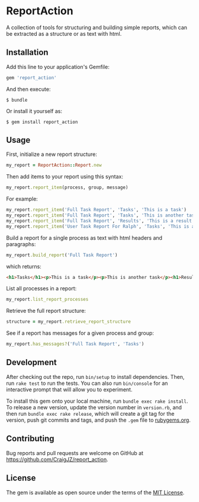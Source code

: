 # ReportAction

A collection of tools for structuring and building simple reports, which can be extracted as a structure or as text with html.

## Installation

Add this line to your application's Gemfile:

```ruby
gem 'report_action'
```

And then execute:

    $ bundle

Or install it yourself as:

    $ gem install report_action

## Usage

First, initialize a new report structure:
```ruby
my_report = ReportAction::Report.new
```
Then add items to your report using this syntax:
```ruby
my_report.report_item(process, group, message)
```
For example:
```ruby
my_report.report_item('Full Task Report', 'Tasks', 'This is a task')
my_report.report_item('Full Task Report', 'Tasks', 'This is another task')
my_report.report_item('Full Task Report', 'Results', 'This is a result.')
my_report.report_item('User Task Report For Ralph', 'Tasks', 'This is a different task.')
```
Build a report for a single process as text with html headers and paragraphs:
```ruby
my_report.build_report('Full Task Report')
```
which returns:
```html
<h1>Tasks</h1><p>This is a task</p><p>This is another task</p><h1>Results</h1><p>This is a result.</p>
```
List all processes in a report:
```ruby
my_report.list_report_processes
```
Retrieve the full report structure:
```ruby
structure = my_report.retrieve_report_structure
```
See if a report has messages for a given process and group:
```ruby
my_report.has_messages?('Full Task Report', 'Tasks')
```

## Development

After checking out the repo, run `bin/setup` to install dependencies. Then, run `rake test` to run the tests. You can also run `bin/console` for an interactive prompt that will allow you to experiment.

To install this gem onto your local machine, run `bundle exec rake install`. To release a new version, update the version number in `version.rb`, and then run `bundle exec rake release`, which will create a git tag for the version, push git commits and tags, and push the `.gem` file to [rubygems.org](https://rubygems.org).

## Contributing

Bug reports and pull requests are welcome on GitHub at https://github.com/CraigJZ/report_action.

## License

The gem is available as open source under the terms of the [MIT License](https://opensource.org/licenses/MIT).
